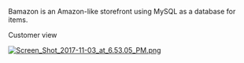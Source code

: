 Bamazon is an Amazon-like storefront using MySQL as a database for items. 

Customer view


[![Screen_Shot_2017-11-03_at_6.53.05_PM.png](https://s1.postimg.org/55fwxwbmxr/Screen_Shot_2017-11-03_at_6.53.05_PM.png)](https://postimg.org/image/7iijf3pg4b/)


